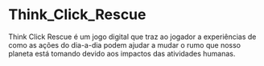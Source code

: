 # Think_Click_Rescue
Think Click Rescue é um jogo digital que traz ao jogador a experiências de como as ações do dia-a-dia podem ajudar a mudar o rumo que nosso planeta está tomando devido aos impactos das atividades humanas.
